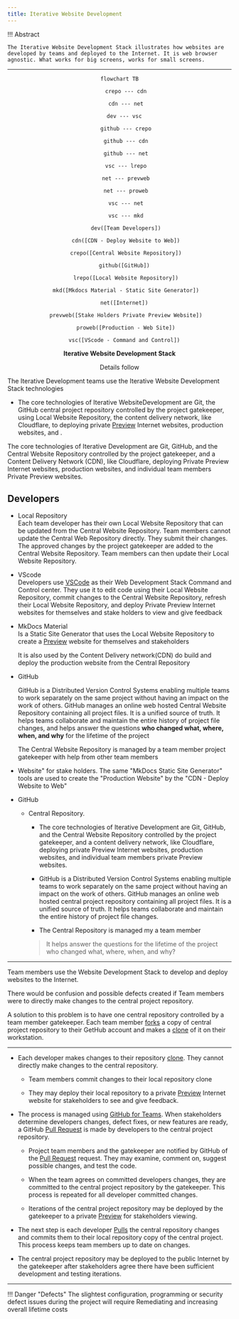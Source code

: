 ```yaml
---
title: Iterative Website Development
---
```


!!! Abstract 

	The Iterative Website Development Stack illustrates how websites are developed by teams and deployed to the Internet. It is web browser agnostic. What works for big screens, works for small screens.


---

<div style="text-align: center;">


``` mermaid
flowchart TB
	
	crepo --- cdn

	cdn --- net

	dev --- vsc 

	github --- crepo

	github --- cdn

	github --- net
	
	vsc --- lrepo
	
	net --- prevweb

	net --- proweb

	vsc --- net

	vsc --- mkd

	dev([Team Developers])

	cdn([CDN - Deploy Website to Web])

	crepo([Central Website Repository])

	github([GitHub]) 

	lrepo([Local Website Repository])

	mkd([Mkdocs Material - Static Site Generator])

	net([Internet]) 
	
	prevweb([Stake Holders Private Preview Website])

	proweb([Production - Web Site])

	vsc([VScode - Command and Control]) 

```
<b>Iterative Website Development Stack</b>
<br/>

Details follow
</div>


The Iterative Development teams use the Iterative Website Development Stack technologies

- The core technologies of Iterative WebsiteDevelopment are Git, the GitHub central project repository controlled by the project gatekeeper,  using Local Website Repository, the content delivery network, like Cloudflare, to deploying private [Preview](preview.md) Internet websites, production websites, and .

The core technologies of Iterative Development are Git, GitHub, and the Central Website Repository controlled by the project gatekeeper, and a Content Delivery Network (CDN), like Cloudflare, deploying Private Preview Internet websites, production websites, and individual team members Private Preview websites.


## Developers 

- Local Repository   
	Each team developer has their own Local Website Repository that can be updated from the Central Website Repository. Team members cannot update the Central Web Repository directly. They submit their changes. The approved changes by the project gatekeeper are added to the Central Website Repository. Team members can then update their Local Website Repository.

- VScode   
	Developers use [VSCode](vscode.md) as their Web Development Stack Command and Control center. They use it to edit code using their Local Website Repository, commit changes to the Central Website Repository, refresh their Local Website Repository, and deploy Private Preview Internet websites for themselves and stake holders to view and give feedback
	
- MkDocs Material  
	Is a Static Site Generator that uses the Local Website Repository to create a [Preview](preview.md) website for themselves and stakeholders  
	
	It is also used by the Content Delivery network(CDN) do build and deploy the production website from the Central Repository

-  GitHub

	GitHub is a Distributed Version Control Systems enabling multiple teams to work separately on the same project without having an impact on the work of others. GitHub manages an online web hosted Central Website Repository containing all project files. It is a unified source of truth. It helps teams collaborate and maintain the entire history of project file changes, and helps answer the questions **who changed what, where, when, and why** for the lifetime of the project

	The Central Website Repository is managed by a team member project gatekeeper with help from other team members


  
  - Website" for stake holders. The same "MkDocs Static Site Generator" tools are used to create the "Production Website" by the "CDN - Deploy Website to Web"


- GitHub  
    - Central Repository.  
	
    	- The core technologies of Iterative Development are Git, GitHub, and the Central Website Repository controlled by the project gatekeeper, and a content delivery network, like Cloudflare, deploying private Preview Internet websites, production websites, and individual team members private Preview websites.
		
		- GitHub is a Distributed Version Control Systems enabling multiple teams to work separately on the same project without having an impact on the work of others. GitHub manages an online web hosted central project repository containing all project files. It is a unified source of truth. It helps teams collaborate and maintain the entire history of project file changes.

		- The Central Repository is managed my a team member

		>It helps answer the questions for the lifetime of the project who changed what, where, when, and why?



---



Team members use the Website Development Stack to develop and deploy websites to the Internet. 

There would be confusion and possible defects created if Team members were to directly make changes to the central project repository.  

A solution to this problem is to have one central repository controlled by a team member gatekeeper. Each team member [forks](git-github#fork) a copy of central project repository to their GetHub account and makes a [clone](glossary#clone) of it on their workstation.

---


- Each developer makes changes to their repository [clone](glossary#clone). They cannot directly make changes to the central repository.

	- Team members commit changes to their local repository clone

	- They may deploy their local repository to a private [Preview](preview.md) Internet website for stakeholders to see and give feedback. 

- The process is managed using [GitHub for Teams](https://github.com/team). When stakeholders determine developers changes, defect fixes, or new features are ready, a GitHub [Pull Request](git-github#pull-request) is made by developers to the central project repository. 

	- Project team members and the gatekeeper are notified by GitHub of the [Pull Request](git-github#pull-request) request. They may examine, comment on, suggest possible changes, and test the code. 

	- When the team agrees on committed developers changes, they are committed to the central project repository by the gatekeeper. This process is repeated for all developer committed changes. 

	- Iterations of the central project repository may be deployed by the gatekeeper to a private [Preview](preview.md)  for stakeholders viewing. 

- The next step is each developer [Pulls](git-github#pull) the central repository changes and commits them to their local repository copy of the central project. This process keeps team members up to date on changes.

- The central project repository may be deployed to the public Internet by the gatekeeper after stakeholders agree there have been sufficient development and testing iterations.

---

!!! Danger "Defects"
	The slightest configuration, programming or security defect issues during the project will require Remediating and increasing overall lifetime costs 
